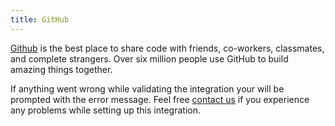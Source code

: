```yaml
---
title: GitHub
---
```


[Github][github] is the best place to share code with friends, co-workers, classmates, and complete strangers. Over six million people use GitHub to build amazing things together.

If anything went wrong while validating the integration your will be prompted with the error message.
Feel free [contact us](mailto:support@appsignal.com) if you experience any problems while setting up this integration.

[github]: https://github.com
